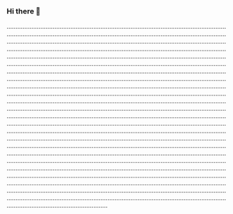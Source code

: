 ### Hi there 👋

.........................................................................................................................................................................................................................................................................................................................................................................................................................................................................................................................................................................................................................................................................................................................................................................................................................................................................................................................................................................................................................................................................................................................................................................................................................................................................................................................................................................................................................................................................................................................................................................................................................................................................................................................................................................................................................................................................................................................................................................................................................................................................................................................................................................................................................................................................................................................................................................................................................................................................................................................................................................................................................................................................................................................................................................................................................................................................................................................................................................................................................................................................................................................................................